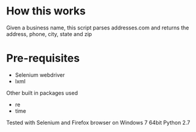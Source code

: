 How this works
==============

Given a business name, this script parses addresses.com and returns the address, phone, city, state and zip

Pre-requisites
==============

* Selenium webdriver
* lxml

Other built in packages used
* re
* time

Tested with Selenium and Firefox browser on Windows 7 64bit Python 2.7